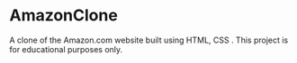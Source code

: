 # AmazonClone
A clone of the Amazon.com website built using HTML, CSS . This project is for educational purposes only.

